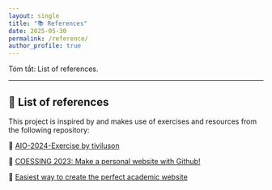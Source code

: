 ```yaml
---
layout: single
title: "📚 References"
date: 2025-05-30
permalink: /reference/
author_profile: true
---
```


Tóm tắt: List of references. 

---
## 📘 List of references

This project is inspired by and makes use of exercises and resources from the following repository:

🔗 [AIO-2024-Exercise by tiviluson](https://github.com/tiviluson/AIO-2024-Exercise)

🔗 [COESSING 2023: Make a personal website with Github!](https://www.youtube.com/watch?v=mhN3Sp6mwz4&t=1536s)

🔗 [Easiest way to create the perfect academic website](https://www.youtube.com/watch?v=8lJhXJCUYCc)
